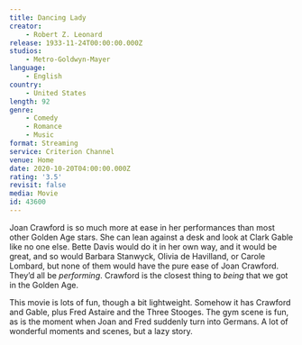```yaml
---
title: Dancing Lady
creator:
    - Robert Z. Leonard
release: 1933-11-24T00:00:00.000Z
studios:
    - Metro-Goldwyn-Mayer
language:
    - English
country:
    - United States
length: 92
genre:
    - Comedy
    - Romance
    - Music
format: Streaming
service: Criterion Channel
venue: Home
date: 2020-10-20T04:00:00.000Z
rating: '3.5'
revisit: false
media: Movie
id: 43600
---
```


Joan Crawford is so much more at ease in her performances than most other Golden Age stars. She can lean against a desk and look at Clark Gable like no one else. Bette Davis would do it in her own way, and it would be great, and so would Barbara Stanwyck, Olivia de Havilland, or Carole Lombard, but none of them would have the pure ease of Joan Crawford. They’d all be <i>performing</i>. Crawford is the closest thing to <i>being</i> that we got in the Golden Age.

This movie is lots of fun, though a bit lightweight. Somehow it has Crawford and Gable, plus Fred Astaire and the Three Stooges. The gym scene is fun, as is the moment when Joan and Fred suddenly turn into Germans. A lot of wonderful moments and scenes, but a lazy story.
